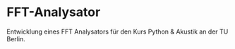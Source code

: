 # FFT-Analysator

Entwicklung eines FFT Analysators für den Kurs Python &amp; Akustik an der TU Berlin.
